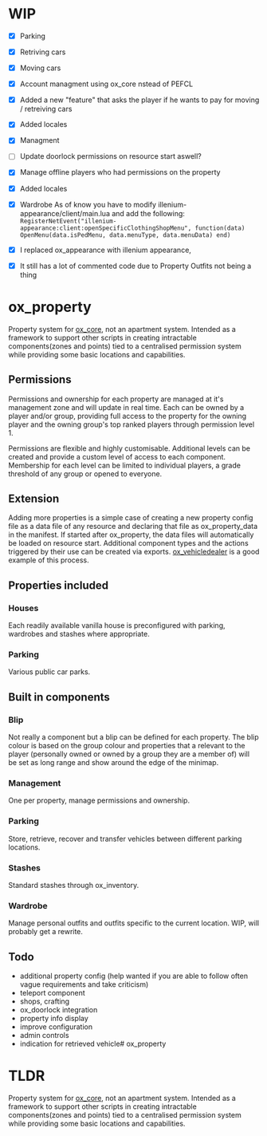 # WIP

- [X]  Parking

  - [X]  Retriving cars
  - [X]  Moving cars
  - [X]  Account managment using ox_core nstead of PEFCL
  - [X]  Added a new "feature" that asks the player if he wants to pay for moving / retreiving cars
  - [X]  Added locales
- [X]  Managment

  - [ ]  Update doorlock permissions on resource start aswell?
  - [X]  Manage offline players who had permissions on the property
  - [X]  Added locales
- [X]  Wardrobe
  As of know you have to modify illenium-appearance/client/main.lua and add the following:
 `RegisterNetEvent("illenium-appearance:client:openSpecificClothingShopMenu", function(data)
    OpenMenu(data.isPedMenu, data.menuType, data.menuData)
  end)`
  - [X]  I replaced ox_appearance with illenium appearance,
  - [X]  It still has a lot of commented code due to Property Outfits not being a thing

# ox_property

Property system for [ox_core](https://github.com/overextended/ox_core), not an apartment system. Intended as a framework to support other scripts in creating intractable components(zones and points) tied to a centralised permission system while providing some basic locations and capabilities.

## Permissions

Permissions and ownership for each property are managed at it's management zone and will update in real time. Each can be owned by a player and/or group, providing full access to the property for the owning player and the owning group's top ranked players through permission level 1.

Permissions are flexible and highly customisable. Additional levels can be created and provide a custom level of access to each component. Membership for each level can be limited to individual players, a grade threshold of any group or opened to everyone.

## Extension

Adding more properties is a simple case of creating a new property config file as a data file of any resource and declaring that file as ox_property_data in the manifest. If started after ox_property, the data files will automatically be loaded on resource start. Additional component types and the actions triggered by their use can be created via exports. [ox_vehicledealer](https://github.com/overextended/ox_vehicledealer) is a good example of this process.

## Properties included

### Houses

Each readily available vanilla house is preconfigured with parking, wardrobes and stashes where appropriate.

### Parking

Various public car parks.

## Built in components

### Blip

Not really a component but a blip can be defined for each property. The blip colour is based on the group colour and properties that a relevant to the player (personally owned or owned by a group they are a member of) will be set as long range and show around the edge of the minimap.

### Management

One per property, manage permissions and ownership.

### Parking

Store, retrieve, recover and transfer vehicles between different parking locations.

### Stashes

Standard stashes through ox_inventory.

### Wardrobe

Manage personal outfits and outfits specific to the current location. WIP, will probably get a rewrite.

## Todo

- additional property config (help wanted if you are able to follow often vague requirements and take criticism)
- teleport component
- shops, crafting
- ox_doorlock integration
- property info display
- improve configuration
- admin controls
- indication for retrieved vehicle# ox_property

# TLDR

Property system for [ox_core](https://github.com/overextended/ox_core), not an apartment system. Intended as a framework to support other scripts in creating intractable components(zones and points) tied to a centralised permission system while providing some basic locations and capabilities.
